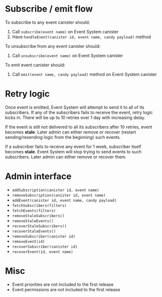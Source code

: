 # Subscribe / emit flow

To subscribe to any event canister should:

1) Call `subscribe(event name)` on Event System canister
2) Have `handleEvent(canister id, event name, candy payload)` method

To unsubscribe from any event canister should:

1) Call `unsubscribe(event name)` on Event System canister

To emit event canister should:

1) Call `emit(event name, candy payload)` method on Event System canister

# Retry logic

Once event is emitted, Event System will attempt to send it to all of its subscribers. If any of the subscribers fails to receive the event, 
retry logic kicks in. There will be up to 10 retries over 1 day with increasing delay. 

If the event is still not delivered to all its subscribers after 10 retries, event becomes **stale**. Later admin can either remove or 
recover (restart sending/resending logic from the beginning) such events.

If a subscriber fails to receive any event for 1 week, subscriber itself becomes **stale**. Event System will stop trying to send events to such 
subscribers. Later admin can either remove or recover them.

# Admin interface

- `addSubscription(canister id, event name)`
- `removeSubscription(canister id, event name)`
- `addEvent(canister id, event name, candy payload)`
- `fetchSubscribers(filters)`
- `fetchEvents(filters)`
- `removeStaleSubscribers()`
- `removeStaleEvents()`
- `recoverStaleSubscribers()`
- `recoverStaleEvents()`
- `removeSubscriber(canister id)`
- `removeEvent(id)`
- `recoverSubscriber(canister id)`
- `recoverEvent(id, event name)`

# Misc

- Event priorities are not included to the first release
- Event permissions are not included to the first release
